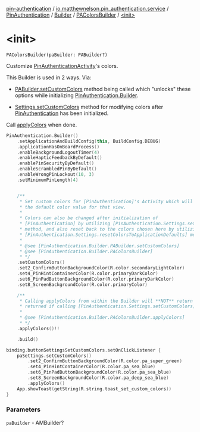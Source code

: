 [pin-authentication](../../../../index.md) / [io.matthewnelson.pin_authentication.service](../../../index.md) / [PinAuthentication](../../index.md) / [Builder](../index.md) / [PAColorsBuilder](index.md) / [&lt;init&gt;](./-init-.md)

# &lt;init&gt;

`PAColorsBuilder(paBuilder: PABuilder?)`

Customize [PinAuthenticationActivity](#)'s colors.

This Builder is used in 2 ways. Via:

* [PABuilder.setCustomColors](../-p-a-builder/set-custom-colors.md) method being called which "unlocks" these options
while initializing [PinAuthentication.Builder](../index.md).

* [Settings.setCustomColors](../../-settings/set-custom-colors.md) method for modifying colors after
[PinAuthentication](../../index.md) has been initialized.

Call [applyColors](apply-colors.md) when done.

``` kotlin
PinAuthentication.Builder()
    .setApplicationAndBuildConfig(this, BuildConfig.DEBUG)
    .applicationHasOnBoardProcess()
    .enableBackgroundLogoutTimer(4)
    .enableHapticFeedbackByDefault()
    .enablePinSecurityByDefault()
    .enableScrambledPinByDefault()
    .enableWrongPinLockout(10, 3)
    .setMinimumPinLength(4)


    /**
     * Set custom colors for [PinAuthentication]'s Activity which will overwrite
     * the default color value for that view.
     *
     * Colors can also be changed after initialization of
     * [PinAuthentication] by utilizing [PinAuthentication.Settings.setCustomColors]
     * method, and also reset back to the colors chosen here by utilizing the
     * [PinAuthentication.Settings.resetColorsToApplicationDefaults] method.
     *
     * @see [PinAuthentication.Builder.PABuilder.setCustomColors]
     * @see [PinAuthentication.Builder.PAColorsBuilder]
     * */
    .setCustomColors()
    .set2_ConfirmButtonBackgroundColor(R.color.secondaryLightColor)
    .set4_PinHintContainerColor(R.color.primaryDarkColor)
    .set6_PinPadButtonBackgroundColor(R.color.primaryDarkColor)
    .set8_ScreenBackgroundColor(R.color.primaryColor)

    /**
     * Calling applyColors from within the Builder will **NOT** return null. null is only
     * returned if calling [PinAuthentication.Settings.setCustomColors].
     *
     * @see [PinAuthentication.Builder.PAColorsBuilder.applyColors]
     * */
    .applyColors()!!

    .build()
```

``` kotlin
binding.buttonSettingsSetCustomColors.setOnClickListener {
    paSettings.setCustomColors()
        .set2_ConfirmButtonBackgroundColor(R.color.pa_super_green)
        .set4_PinHintContainerColor(R.color.pa_sea_blue)
        .set6_PinPadButtonBackgroundColor(R.color.pa_sea_blue)
        .set8_ScreenBackgroundColor(R.color.pa_deep_sea_blue)
        .applyColors()
    App.showToast(getString(R.string.toast_set_custom_colors))
}
```

### Parameters

`paBuilder` - AMBuilder?